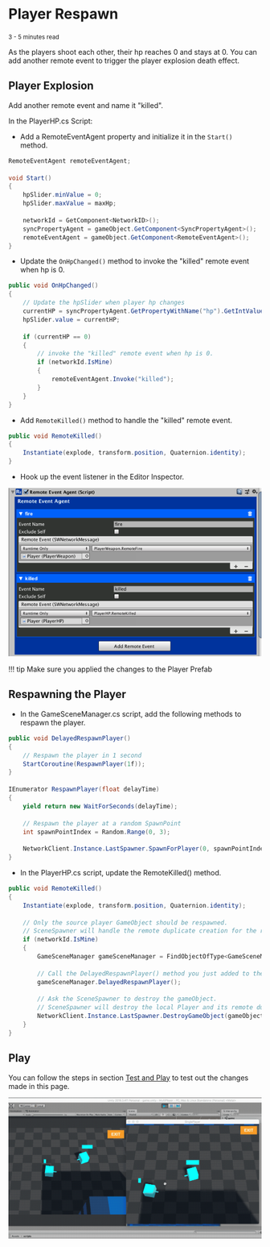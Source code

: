 # Player Respawn

<small>3 - 5 minutes read</small>

As the players shoot each other, their hp reaches 0 and stays at 0. You can add another remote event to trigger the player explosion death effect.

## Player Explosion
Add another remote event and name it "killed".

In the PlayerHP.cs Script:

* Add a RemoteEventAgent property and initialize it in the ``Start()`` method.

``` c#
RemoteEventAgent remoteEventAgent;

void Start()
{
    hpSlider.minValue = 0;
    hpSlider.maxValue = maxHp;
​
    networkId = GetComponent<NetworkID>();
    syncPropertyAgent = gameObject.GetComponent<SyncPropertyAgent>();
    remoteEventAgent = gameObject.GetComponent<RemoteEventAgent>();
}
```

* Update the ``OnHpChanged()`` method to invoke the "killed" remote event when hp is 0. 

``` c#
public void OnHpChanged()
{
    // Update the hpSlider when player hp changes
    currentHP = syncPropertyAgent.GetPropertyWithName("hp").GetIntValue();
    hpSlider.value = currentHP;
​
    if (currentHP == 0)
    {
        // invoke the "killed" remote event when hp is 0. 
        if (networkId.IsMine)
        {
            remoteEventAgent.Invoke("killed");
        }
    }
}
```

* Add ``RemoteKilled()`` method to handle the "killed" remote event.

``` c#
public void RemoteKilled()
{
    Instantiate(explode, transform.position, Quaternion.identity);
}
```

* Hook up the event listener in the Editor Inspector. 

![playerRespawn](./../../assets/hookRemoteEvent.png)

!!! tip
    Make sure you applied the changes to the Player Prefab

## Respawning the Player

* In the GameSceneManager.cs script, add the following methods to respawn the player.

``` c#
public void DelayedRespawnPlayer()
{
    // Respawn the player in 1 second
    StartCoroutine(RespawnPlayer(1f));
}

IEnumerator RespawnPlayer(float delayTime)
{
    yield return new WaitForSeconds(delayTime);
    
    // Respawn the player at a random SpawnPoint
    int spawnPointIndex = Random.Range(0, 3);

    NetworkClient.Instance.LastSpawner.SpawnForPlayer(0, spawnPointIndex);
}
```

* In the PlayerHP.cs script, update the RemoteKilled() method.

``` c#
public void RemoteKilled()
{
    Instantiate(explode, transform.position, Quaternion.identity);
​
    // Only the source player GameObject should be respawned. 
    // SceneSpawner will handle the remote duplicate creation for the respawned player.
    if (networkId.IsMine)
    {
        GameSceneManager gameSceneManager = FindObjectOfType<GameSceneManager>();
​
        // Call the DelayedRespawnPlayer() method you just added to the GameSceneManager.cs script. 
        gameSceneManager.DelayedRespawnPlayer();
​
        // Ask the SceneSpawner to destroy the gameObject. 
        // SceneSpawner will destroy the local Player and its remote duplicates.
        NetworkClient.Instance.LastSpawner.DestroyGameObject(gameObject);
    }
}
```

## Play
You can follow the steps in section [Test and Play](test-and-play.md) to test out the changes made in this page.

![playerRespawn](./../../assets/killed.gif)